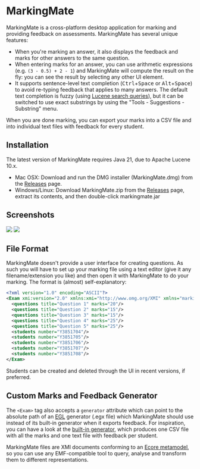 # MarkingMate
MarkingMate is a cross-platform desktop application for marking and providing feedback on assessments. MarkingMate has several unique features:

* When you're marking an answer, it also displays the feedback and marks for other answers to the same question.
* When entering marks for an answer, you can use arithmetic expressions (e.g. `(3 - 0.5) + 2 - 1`) and MarkingMate will compute the result on the fly: you can see the result by selecting any other UI element.
* It supports sentence-level text completion (<kbd>Ctrl</kbd>+<kbd>Space</kbd> or <kbd>Alt</kbd>+<kbd>Space</kbd>) to avoid re-typing feedback that applies to many answers. The default text completion is fuzzy (using [Lucene search queries](https://lucene.apache.org/core/10_2_1/queryparser/org/apache/lucene/queryparser/classic/package-summary.html#package.description)), but it can be switched to use exact substrings by using the "Tools - Suggestions - Substring" menu.

When you are done marking, you can export your marks into a CSV file and into individual text files with feedback for every student.

## Installation

The latest version of MarkingMate requires Java 21, due to Apache Lucene 10.x.

* Mac OSX: Download and run the DMG installer (MarkingMate.dmg) from the [Releases](https://github.com/kolovos/markingmate/releases) page.
* Windows/Linux: Download MarkingMate.zip from the [Releases](https://github.com/kolovos/markingmate/releases) page, extract its contents, and then double-click markingmate.jar

## Screenshots

![](https://i.imgur.com/YJhwNOV.png)
![](https://i.imgur.com/yzkFqy1.png)

## File Format

MarkingMate doesn't provide a user interface for creating questions. As such you will have to set up your marking file using a text editor (give it any filename/extension you like) and then open it with MarkingMate to do your marking. The format is (almost) self-explanatory:

```xml
<?xml version="1.0" encoding="ASCII"?>
<Exam xmi:version="2.0" xmlns:xmi="http://www.omg.org/XMI" xmlns="markingmate">
  <questions title="Question 1" marks="20"/>
  <questions title="Question 2" marks="15"/>
  <questions title="Question 3" marks="15"/>
  <questions title="Question 4" marks="25"/>
  <questions title="Question 5" marks="25"/>
  <students number="Y3851704"/>
  <students number="Y3851705"/>
  <students number="Y3851706"/>
  <students number="Y3851707"/>
  <students number="Y3851708"/>
</Exam>
```

Students can be created and deleted through the UI in recent versions, if preferred.

## Custom Marks and Feedback Generator

The `<Exam>` tag also accepts a `generator` attribute which can point to the absolute path of an [EGL](https://www.eclipse.org/epsilon/doc/articles/code-generation-tutorial-egl/) generator (.egx file) which MarkingMate should use instead of its built-in generator when it exports feedback. For inspiration, you can have a look at the [built-in generator](https://github.com/kolovos/markingmate/blob/master/io.dimitris.markingmate/resources/feedback.egx), which produces one CSV file with all the marks and one text file with feedback per student.

MarkingMate files are XMI documents conforming to an [Ecore metamodel](https://github.com/kolovos/markingmate/blob/master/io.dimitris.markingmate/markingmate.ecore), so you can use any EMF-compatible tool to query, analyse and transform them to different representations.
